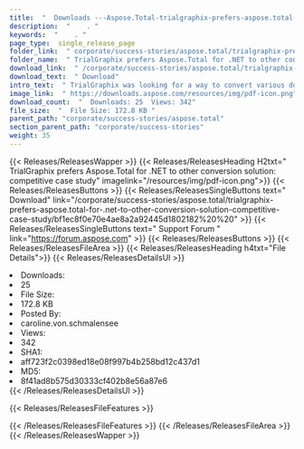 ```yaml
---
title:  "  Downloads ---Aspose.Total-trialgraphix-prefers-aspose.total-for-.net-to-other-conversion-solution-competitive-case-study . " 
description:  "    . " 
keywords:  "    . " 
page_type:  single_release_page
folder_link:  " corporate/success-stories/aspose.total/trialgraphix-prefers-aspose.total-for-.net-to-other-conversion-solution-competitive-case-study/"
folder_name:  " TrialGraphix prefers Aspose.Total for .NET to other conversion solution: competitive case study"
download_link:  " /corporate/success-stories/aspose.total/trialgraphix-prefers-aspose.total-for-.net-to-other-conversion-solution-competitive-case-study/bf1ec8f0e70e4ae8a2a92445d1802182"
download_text:  " Download"
intro_text:  " TrialGraphix was looking for a way to convert various document formats to Portab..."
image_link:  " https://downloads.aspose.com/resources/img/pdf-icon.png"
download_count:  "  Downloads: 25  Views: 342"
file_size:  "  File Size: 172.8 KB "
parent_path: "corporate/success-stories/aspose.total"
section_parent_path: "corporate/success-stories"
weight: 35 
---
```


{{< Releases/ReleasesWapper >}}
  {{< Releases/ReleasesHeading H2txt=" TrialGraphix prefers Aspose.Total for .NET to other conversion solution: competitive case study" imagelink="/resources/img/pdf-icon.png">}}
  {{< Releases/ReleasesButtons >}}
    {{< Releases/ReleasesSingleButtons text=" Download" link="/corporate/success-stories/aspose.total/trialgraphix-prefers-aspose.total-for-.net-to-other-conversion-solution-competitive-case-study/bf1ec8f0e70e4ae8a2a92445d1802182%20%20" >}}
    {{< Releases/ReleasesSingleButtons text=" Support Forum " link="https://forum.aspose.com" >}}
  {{< Releases/ReleasesButtons >}}
  {{< Releases/ReleasesFileArea >}}
    {{< Releases/ReleasesHeading h4txt="File Details">}}
    {{< Releases/ReleasesDetailsUl >}}
             <li>Downloads:</li><li>25</li><li>File Size:</li><li>172.8 KB</li><li>Posted By:</li><li>caroline.von.schmalensee</li><li>Views:</li><li>342</li><li>SHA1:</li><li>aff723f2c0398ed18e08f997b4b258bd12c437d1</li><li>MD5:</li><li>8f41ad8b575d30333cf402b8e56a87e6</li>
    {{< /Releases/ReleasesDetailsUl >}}

  {{< Releases/ReleasesFileFeatures >}}
      
  {{< /Releases/ReleasesFileFeatures >}}
 {{< /Releases/ReleasesFileArea >}}
{{< /Releases/ReleasesWapper >}}


